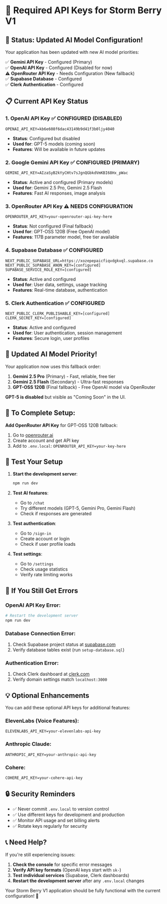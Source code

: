 # 🔑 Required API Keys for Storm Berry V1

## 🚨 **Status: Updated AI Model Configuration!**

Your application has been updated with new AI model priorities:

✅ **Gemini API Key** - Configured (Primary)  
✅ **OpenAI API Key** - Configured (Disabled for now)  
⚠️ **OpenRouter API Key** - Needs Configuration (New fallback)  
✅ **Supabase Database** - Configured  
✅ **Clerk Authentication** - Configured  

## 📋 **Current API Key Status**

### 1. **OpenAI API Key** ✅ CONFIGURED (DISABLED)
```env
OPENAI_API_KEY=kb6e608f6dac43149b9d41f3b0ljy4040
```
- **Status**: Configured but disabled
- **Used for**: GPT-5 models (coming soon)
- **Features**: Will be available in future updates

### 2. **Google Gemini API Key** ✅ CONFIGURED (PRIMARY)
```env
GEMINI_API_KEY=AIzaSyB2kYyCHtv7sJgnQGbkdVmKBI68Hx_pWac
```
- **Status**: Active and configured (Primary models)
- **Used for**: Gemini 2.5 Pro, Gemini 2.5 Flash
- **Features**: Fast AI responses, image analysis

### 3. **OpenRouter API Key** ⚠️ NEEDS CONFIGURATION
```env
OPENROUTER_API_KEY=your-openrouter-api-key-here
```
- **Status**: Not configured (Final fallback)
- **Used for**: GPT-OSS 120B (Free OpenAI model)
- **Features**: 117B parameter model, free tier available

### 4. **Supabase Database** ✅ CONFIGURED
```env
NEXT_PUBLIC_SUPABASE_URL=https://xozepepaicfiqvdgkvql.supabase.co
NEXT_PUBLIC_SUPABASE_ANON_KEY=[configured]
SUPABASE_SERVICE_ROLE_KEY=[configured]
```
- **Status**: Active and configured
- **Used for**: User data, settings, usage tracking
- **Features**: Real-time database, authentication

### 5. **Clerk Authentication** ✅ CONFIGURED
```env
NEXT_PUBLIC_CLERK_PUBLISHABLE_KEY=[configured]
CLERK_SECRET_KEY=[configured]
```
- **Status**: Active and configured
- **Used for**: User authentication, session management
- **Features**: Secure login, user profiles

## 🚀 **Updated AI Model Priority!**

Your application now uses this fallback order:

1. **Gemini 2.5 Pro** (Primary) - Fast, reliable, free tier
2. **Gemini 2.5 Flash** (Secondary) - Ultra-fast responses
3. **GPT-OSS 120B** (Final fallback) - Free OpenAI model via OpenRouter

**GPT-5 is disabled** but visible as "Coming Soon" in the UI.

## 🔧 **To Complete Setup:**

**Add OpenRouter API Key** for GPT-OSS 120B fallback:
1. Go to [openrouter.ai](https://openrouter.ai)
2. Create account and get API key
3. Add to `.env.local`: `OPENROUTER_API_KEY=your-key-here`

## 🧪 **Test Your Setup**

1. **Start the development server**:
   ```bash
   npm run dev
   ```

2. **Test AI features**:
   - Go to `/chat`
   - Try different models (GPT-5, Gemini Pro, Gemini Flash)
   - Check if responses are generated

3. **Test authentication**:
   - Go to `/sign-in`
   - Create account or login
   - Check if user profile loads

4. **Test settings**:
   - Go to `/settings`
   - Check usage statistics
   - Verify rate limiting works

## 🔧 **If You Still Get Errors**

### OpenAI API Key Error:
```bash
# Restart the development server
npm run dev
```

### Database Connection Error:
1. Check Supabase project status at [supabase.com](https://supabase.com)
2. Verify database tables exist (run `setup-database.sql`)

### Authentication Error:
1. Check Clerk dashboard at [clerk.com](https://clerk.com)
2. Verify domain settings match `localhost:3000`

## 💡 **Optional Enhancements**

You can add these optional API keys for additional features:

### ElevenLabs (Voice Features):
```env
ELEVENLABS_API_KEY=your-elevenlabs-api-key
```

### Anthropic Claude:
```env
ANTHROPIC_API_KEY=your-anthropic-api-key
```

### Cohere:
```env
COHERE_API_KEY=your-cohere-api-key
```

## 🔒 **Security Reminders**

- ✅ Never commit `.env.local` to version control
- ✅ Use different keys for development and production
- ✅ Monitor API usage and set billing alerts
- ✅ Rotate keys regularly for security

## 📞 **Need Help?**

If you're still experiencing issues:

1. **Check the console** for specific error messages
2. **Verify API key formats** (OpenAI keys start with `sk-`)
3. **Test individual services** (Supabase, Clerk dashboards)
4. **Restart the development server** after any `.env.local` changes

Your Storm Berry V1 application should be fully functional with the current configuration! 🎉